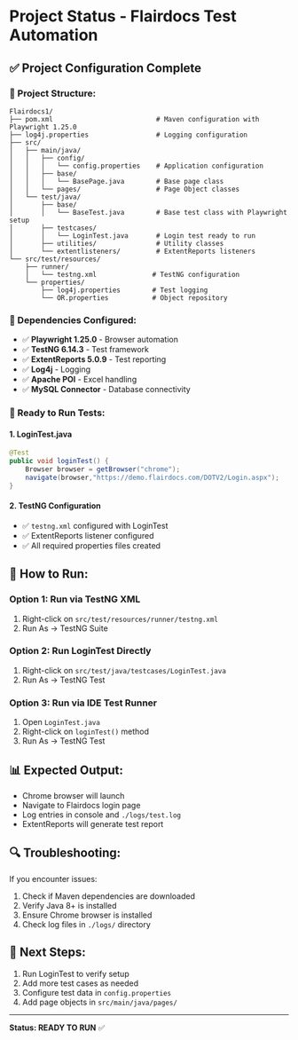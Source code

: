 # Project Status - Flairdocs Test Automation

## ✅ **Project Configuration Complete**

### **📁 Project Structure:**
```
Flairdocs1/
├── pom.xml                          # Maven configuration with Playwright 1.25.0
├── log4j.properties                 # Logging configuration
├── src/
│   ├── main/java/
│   │   ├── config/
│   │   │   └── config.properties    # Application configuration
│   │   ├── base/
│   │   │   └── BasePage.java        # Base page class
│   │   └── pages/                   # Page Object classes
│   └── test/java/
│       ├── base/
│       │   └── BaseTest.java        # Base test class with Playwright setup
│       ├── testcases/
│       │   └── LoginTest.java       # Login test ready to run
│       ├── utilities/               # Utility classes
│       └── extentlisteners/         # ExtentReports listeners
└── src/test/resources/
    ├── runner/
    │   └── testng.xml              # TestNG configuration
    └── properties/
        ├── log4j.properties        # Test logging
        └── OR.properties           # Object repository
```

### **🔧 Dependencies Configured:**
- ✅ **Playwright 1.25.0** - Browser automation
- ✅ **TestNG 6.14.3** - Test framework
- ✅ **ExtentReports 5.0.9** - Test reporting
- ✅ **Log4j** - Logging
- ✅ **Apache POI** - Excel handling
- ✅ **MySQL Connector** - Database connectivity

### **🎯 Ready to Run Tests:**

#### **1. LoginTest.java**
```java
@Test
public void loginTest() {
    Browser browser = getBrowser("chrome");
    navigate(browser,"https://demo.flairdocs.com/DOTV2/Login.aspx");
}
```

#### **2. TestNG Configuration**
- ✅ `testng.xml` configured with LoginTest
- ✅ ExtentReports listener configured
- ✅ All required properties files created

## 🚀 **How to Run:**

### **Option 1: Run via TestNG XML**
1. Right-click on `src/test/resources/runner/testng.xml`
2. Run As → TestNG Suite

### **Option 2: Run LoginTest Directly**
1. Right-click on `src/test/java/testcases/LoginTest.java`
2. Run As → TestNG Test

### **Option 3: Run via IDE Test Runner**
1. Open `LoginTest.java`
2. Right-click on `loginTest()` method
3. Run As → TestNG Test

## 📊 **Expected Output:**
- Chrome browser will launch
- Navigate to Flairdocs login page
- Log entries in console and `./logs/test.log`
- ExtentReports will generate test report

## 🔍 **Troubleshooting:**
If you encounter issues:
1. Check if Maven dependencies are downloaded
2. Verify Java 8+ is installed
3. Ensure Chrome browser is installed
4. Check log files in `./logs/` directory

## 📝 **Next Steps:**
1. Run LoginTest to verify setup
2. Add more test cases as needed
3. Configure test data in `config.properties`
4. Add page objects in `src/main/java/pages/`

---
**Status: READY TO RUN** ✅ 